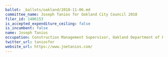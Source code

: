 ```yaml
---
ballot: _ballots/oakland/2018-11-06.md
committee_name: Joseph Tanios for Oakland City Council 2018
filer_id: 1406153
is_accepted_expenditure_ceiling: false
is_incumbent: false
name: Joseph Tanios
occupation: Construction Management Supervisor, Oakland Department of Public Works
twitter_url: taniosfor
website_url: https://www.joetanios.com/
---
```

